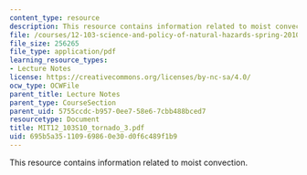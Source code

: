 ```yaml
---
content_type: resource
description: This resource contains information related to moist convection.
file: /courses/12-103-science-and-policy-of-natural-hazards-spring-2010/695b5a35110969860e30d0f6c489f1b9_MIT12_103S10_tornado_3.pdf
file_size: 256265
file_type: application/pdf
learning_resource_types:
- Lecture Notes
license: https://creativecommons.org/licenses/by-nc-sa/4.0/
ocw_type: OCWFile
parent_title: Lecture Notes
parent_type: CourseSection
parent_uid: 5755ccdc-b957-0ee7-58e6-7cbb488bced7
resourcetype: Document
title: MIT12_103S10_tornado_3.pdf
uid: 695b5a35-1109-6986-0e30-d0f6c489f1b9
---
```

This resource contains information related to moist convection.